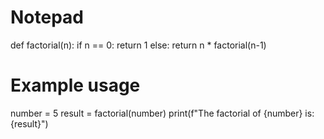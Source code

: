 # Notepad
def factorial(n):
    if n == 0:
        return 1
    else:
        return n * factorial(n-1)

# Example usage
number = 5
result = factorial(number)
print(f"The factorial of {number} is: {result}")
